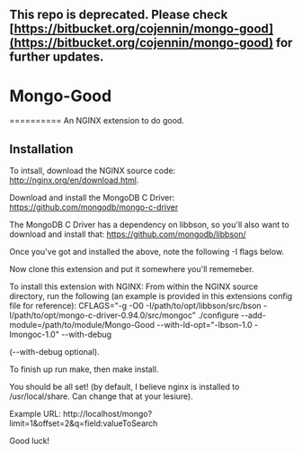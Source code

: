 ## This repo is deprecated. Please check [https://bitbucket.org/cojennin/mongo-good](https://bitbucket.org/cojennin/mongo-good) for further updates.

# Mongo-Good
==========
An NGINX extension to do good.

## Installation
To intsall, download the NGINX source code: http://nginx.org/en/download.html.

Download and install the MongoDB C Driver: https://github.com/mongodb/mongo-c-driver

The MongoDB C Driver has a dependency on libbson, so you'll also want to download and install that: https://github.com/mongodb/libbson/

Once you've got and installed the above, note the following -I flags below.

Now clone this extension and put it somewhere you'll rememeber.

To install this extension with NGINX:
From within the NGINX source directory, run the following (an example is provided in this extensions config file for reference):
CFLAGS="-g -O0 -I/path/to/opt/libbson/src/bson -I/path/to/opt/mongo-c-driver-0.94.0/src/mongoc" ./configure --add-module=/path/to/module/Mongo-Good --with-ld-opt="-lbson-1.0 -lmongoc-1.0" --with-debug

(--with-debug optional).

To finish up run make, then make install.

You should be all set! (by default, I believe nginx is installed to /usr/local/share. Can change that at your lesiure).

Example URL: http://localhost/mongo?limit=1&offset=2&q=field:valueToSearch

Good luck!
